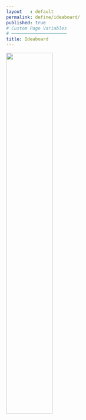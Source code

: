 ```yaml
---
layout   : default
permalink: define/ideaboard/
published: true
# Custom Page Variables
# ─────────────────────
title: Ideaboard
---
```

<img src="../../assets/Images/Moodboard.jpg" width="50%">
